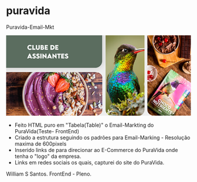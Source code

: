 # puravida
Puravida-Email-Mkt

<img src="https://github.com/willhalen/puravida/blob/main/imagens/email-mkt-01.jpg">

- Feito HTML puro em "Tabela(Table)" o Email-Markting do PuraVida(Teste- FrontEnd)
- Criado a estrutura seguindo os padrões para Email-Marking - Resolução maxima de 600pixels
- Inserido links de para direcionar ao E-Commerce do PuraVida onde tenha o "logo" da empresa.
- Links em redes sociais os quais, capturei do site do PuraVida.

William S Santos.
FrontEnd - Pleno.
